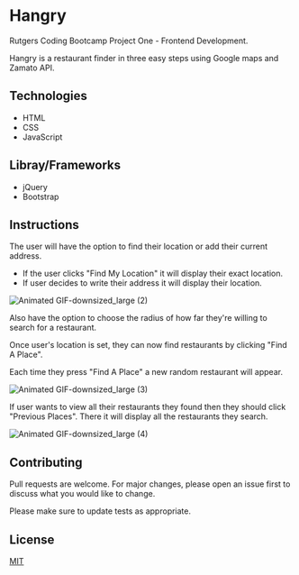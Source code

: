 # Hangry

Rutgers Coding Bootcamp Project One - Frontend Development. 

Hangry is a restaurant finder in three easy steps using Google maps and Zamato API.

## Technologies

* HTML
* CSS
* JavaScript

## Libray/Frameworks

* jQuery
* Bootstrap

## Instructions

The user will have the option to find their location or add their current address.
* If the user clicks "Find My Location" it will display their exact location.
* If user decides to write their address it will display their location.

![Animated GIF-downsized_large (2)](https://user-images.githubusercontent.com/52462582/69441276-6b5f3800-0d18-11ea-835a-c6020c126940.gif)

Also have the option to choose the radius of how far they're willing to search for a restaurant.

Once user's location is set, they can now find restaurants by clicking "Find A Place".

Each time they press "Find A Place" a new random restaurant will appear.

![Animated GIF-downsized_large (3)](https://user-images.githubusercontent.com/52462582/69441535-e9bbda00-0d18-11ea-89b0-dd35c51b9fb1.gif)

If user wants to view all their restaurants they found then they should click "Previous Places". There it will display all
the restaurants they search.

![Animated GIF-downsized_large (4)](https://user-images.githubusercontent.com/52462582/69441772-4b7c4400-0d19-11ea-8f16-143614d2c3eb.gif)

## Contributing
Pull requests are welcome. For major changes, please open an issue first to discuss what you would like to change.

Please make sure to update tests as appropriate.

## License
[MIT](https://choosealicense.com/licenses/mit/)

